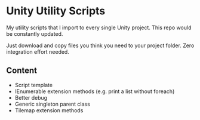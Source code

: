 # Unity Utility Scripts

My utility scripts that I import to every single Unity project. This repo would be constantly updated.

Just download and copy files you think you need to your project folder. Zero integration effort needed.

## Content

- Script template
- IEnumerable extension methods (e.g. print a list without foreach)
- Better debug
- Generic singleton parent class
- Tilemap extension methods
